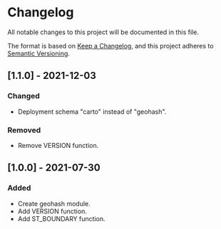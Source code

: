 # Changelog
All notable changes to this project will be documented in this file.

The format is based on [Keep a Changelog](https://keepachangelog.com/en/1.0.0/),
and this project adheres to [Semantic Versioning](https://semver.org/spec/v2.0.0.html).

## [1.1.0] - 2021-12-03

### Changed
- Deployment schema "carto" instead of "geohash".

### Removed
- Remove VERSION function.

## [1.0.0] - 2021-07-30

### Added
- Create geohash module.
- Add VERSION function.
- Add ST_BOUNDARY function.